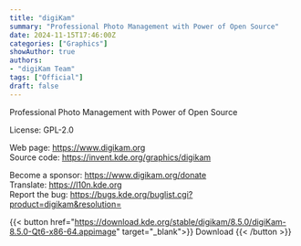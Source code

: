 ```yaml
---
title: "digiKam"
summary: "Professional Photo Management with Power of Open Source"
date: 2024-11-15T17:46:00Z
categories: ["Graphics"]
showAuthor: true
authors:
- "digiKam Team"
tags: ["Official"]
draft: false
---
```


Professional Photo Management with Power of Open Source

License: GPL-2.0

Web page: <https://www.digikam.org>  
Source code: <https://invent.kde.org/graphics/digikam>

Become a sponsor: <https://www.digikam.org/donate>  
Translate: <https://l10n.kde.org>  
Report the bug: <https://bugs.kde.org/buglist.cgi?product=digikam&resolution=>  

{{< button href="https://download.kde.org/stable/digikam/8.5.0/digiKam-8.5.0-Qt6-x86-64.appimage" target="_blank">}}
Download
{{< /button >}}